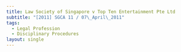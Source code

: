 ```yaml
---
title: Law Society of Singapore v Top Ten Entertainment Pte Ltd
subtitle: "[2011] SGCA 11 / 07\_April\_2011"
tags:
  - Legal Profession
  - Disciplinary Procedures
layout: single
---
```


